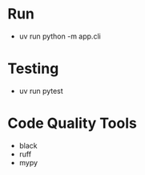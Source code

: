 # Run
- uv run python -m app.cli

# Testing
- uv run pytest

# Code Quality Tools
- black
- ruff
- mypy
